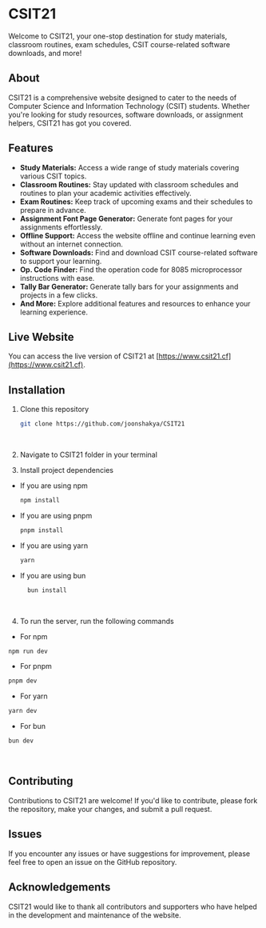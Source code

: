 # CSIT21

Welcome to CSIT21, your one-stop destination for study materials, classroom routines, exam schedules, CSIT course-related software downloads, and more!

## About

CSIT21 is a comprehensive website designed to cater to the needs of Computer Science and Information Technology (CSIT) students. Whether you're looking for study resources, software downloads, or assignment helpers, CSIT21 has got you covered.

## Features

- **Study Materials:** Access a wide range of study materials covering various CSIT topics.
- **Classroom Routines:** Stay updated with classroom schedules and routines to plan your academic activities effectively.
- **Exam Routines:** Keep track of upcoming exams and their schedules to prepare in advance.
- **Assignment Font Page Generator:** Generate font pages for your assignments effortlessly.
- **Offline Support:** Access the website offline and continue learning even without an internet connection.
- **Software Downloads:** Find and download CSIT course-related software to support your learning.
- **Op. Code Finder:** Find the operation code for 8085 microprocessor instructions with ease.
- **Tally Bar Generator:** Generate tally bars for your assignments and projects in a few clicks.
- **And More:** Explore additional features and resources to enhance your learning experience.

## Live Website

You can access the live version of CSIT21 at [https://www.csit21.cf](https://www.csit21.cf).

## Installation

1. Clone this repository

   ```bash
   git clone https://github.com/joonshakya/CSIT21
   ```

   <br/>

2. Navigate to CSIT21 folder in your terminal

3. Install project dependencies

- If you are using npm

  ```bash
  npm install
  ```

- If you are using pnpm

  ```bash
  pnpm install
  ```

- If you are using yarn

  ```bash
  yarn
  ```

- If you are using bun

  ```bash
    bun install
  ```

  <br/>

4. To run the server, run the following commands

- For npm

```bash
npm run dev
```

- For pnpm

```bash
pnpm dev
```

- For yarn

```bash
yarn dev
```

- For bun

```bash
bun dev
```

<br/>

## Contributing

Contributions to CSIT21 are welcome! If you'd like to contribute, please fork the repository, make your changes, and submit a pull request.

## Issues

If you encounter any issues or have suggestions for improvement, please feel free to open an issue on the GitHub repository.

## Acknowledgements

CSIT21 would like to thank all contributors and supporters who have helped in the development and maintenance of the website.

